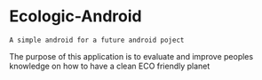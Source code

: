 # Ecologic-Android

    A simple android for a future android poject
    
   The purpose of this application is to evaluate and improve peoples knowledge on how to have a clean ECO friendly planet
